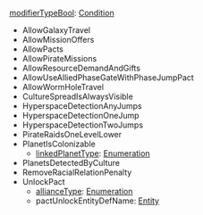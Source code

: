 
[modifierTypeBool](EntrenchmentmodifierType.md): [Condition](Condition.md)
  * AllowGalaxyTravel
  * AllowMissionOffers
  * AllowPacts
  * AllowPirateMissions
  * AllowResourceDemandAndGifts
  * AllowUseAlliedPhaseGateWithPhaseJumpPact
  * AllowWormHoleTravel
  * CultureSpreadIsAlwaysVisible
  * HyperspaceDetectionAnyJumps
  * HyperspaceDetectionOneJump
  * HyperspaceDetectionTwoJumps
  * PirateRaidsOneLevelLower
  * PlanetIsColonizable
    * [linkedPlanetType](EntrenchmentlinkedPlanetType.md): [Enumeration](Enumeration.md)
  * PlanetsDetectedByCulture
  * RemoveRacialRelationPenalty
  * UnlockPact
    * [allianceType](EntrenchmentallianceType.md): [Enumeration](Enumeration.md)
    * pactUnlockEntityDefName: [Entity](Entity.md)